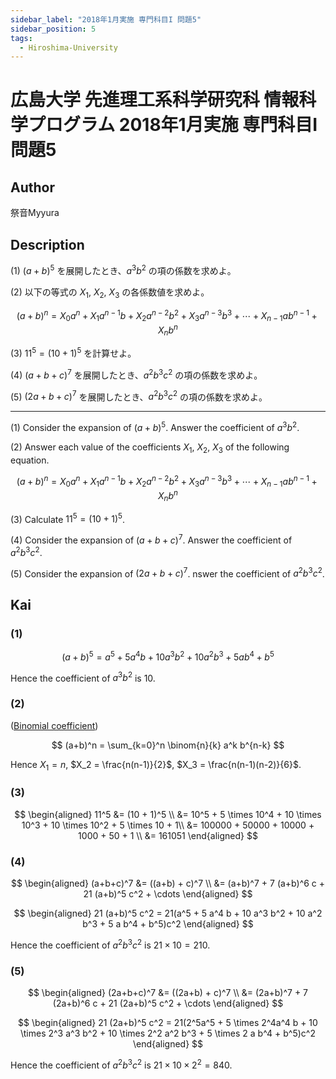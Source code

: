```yaml
---
sidebar_label: "2018年1月実施 専門科目I 問題5"
sidebar_position: 5
tags:
  - Hiroshima-University
---
```

# 広島大学 先進理工系科学研究科 情報科学プログラム 2018年1月実施 専門科目I 問題5


## **Author**
祭音Myyura

## **Description**
(1) $(a+b)^5$ を展開したとき、$a^3b^2$ の項の係数を求めよ。

(2) 以下の等式の $X_1$, $X_2$, $X_3$ の各係数値を求めよ。

$$
(a+b)^n = X_0 a^n + X_1 a^{n-1}b + X_2 a^{n-2}b^2 + X_3 a^{n-3}b^3 + \cdots + X_{n-1}ab^{n-1} + X_nb^n
$$

(3) $11^5 = (10 + 1)^5$ を計算せよ。

(4) $(a + b + c)^7$ を展開したとき、$a^2 b^3 c^2$ の項の係数を求めよ。

(5) $(2a + b + c)^7$ を展開したとき、$a^2 b^3 c^2$ の項の係数を求めよ。

--------------------------------------

(1) Consider the expansion of $(a+b)^5$. Answer the coefficient of $a^3b^2$.

(2) Answer each value of the coefficients $X_1$, $X_2$, $X_3$ of the following equation.

$$
(a+b)^n = X_0 a^n + X_1 a^{n-1}b + X_2 a^{n-2}b^2 + X_3 a^{n-3}b^3 + \cdots + X_{n-1}ab^{n-1} + X_nb^n
$$

(3) Calculate $11^5 = (10 + 1)^5$.

(4) Consider the expansion of $(a + b + c)^7$. Answer the coefficient of $a^2 b^3 c^2$.

(5) Consider the expansion of $(2a + b + c)^7$. nswer the coefficient of $a^2 b^3 c^2$.

## **Kai**
### (1)

$$
(a+b)^5 = a^5 + 5 a^4 b + 10 a^3 b^2 + 10 a^2 b^3 + 5 a b^4 + b^5
$$

Hence the coefficient of $a^3b^2$ is $10$.

### (2)
([Binomial coefficient](https://en.wikipedia.org/wiki/Binomial_coefficient))

$$
(a+b)^n = \sum_{k=0}^n \binom{n}{k} a^k b^{n-k}
$$

Hence $X_1 = n$, $X_2 = \frac{n(n-1)}{2}$, $X_3 = \frac{n(n-1)(n-2)}{6}$.

### (3)

$$
\begin{aligned}
11^5 &= (10 + 1)^5 \\
&= 10^5 + 5 \times 10^4 + 10 \times 10^3 + 10 \times 10^2 + 5 \times 10 + 1\\
&= 100000 + 50000 + 10000 + 1000 + 50 + 1 \\
&= 161051
\end{aligned}
$$

### (4)

$$
\begin{aligned}
(a+b+c)^7 &= ((a+b) + c)^7 \\
&= (a+b)^7 + 7 (a+b)^6 c + 21 (a+b)^5 c^2 + \cdots
\end{aligned}
$$

$$
\begin{aligned}
21 (a+b)^5 c^2 = 21(a^5 + 5 a^4 b + 10 a^3 b^2 + 10 a^2 b^3 + 5 a b^4 + b^5)c^2
\end{aligned}
$$

Hence the coefficient of $a^2b^3c^2$ is $21 \times 10 = 210$.

### (5)

$$
\begin{aligned}
(2a+b+c)^7 &= ((2a+b) + c)^7 \\
&= (2a+b)^7 + 7 (2a+b)^6 c + 21 (2a+b)^5 c^2 + \cdots
\end{aligned}
$$

$$
\begin{aligned}
21 (2a+b)^5 c^2 = 21(2^5a^5 + 5 \times 2^4a^4 b + 10 \times 2^3 a^3 b^2 + 10 \times 2^2 a^2 b^3 + 5 \times 2 a b^4 + b^5)c^2
\end{aligned}
$$

Hence the coefficient of $a^2b^3c^2$ is $21 \times 10 \times 2^2 = 840$.
